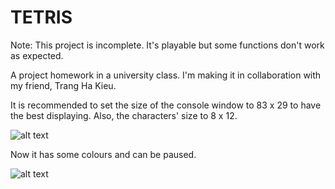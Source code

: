 # TETRIS

Note: This project is incomplete. It's playable but some functions don't work as expected.

A project homework in a university class. I'm making it in collaboration with my friend, Trang Ha Kieu.

It is recommended to set the size of the console window to 83 x 29 to have the best displaying. Also, the characters' size to 8 x 12.

![alt text](https://user-images.githubusercontent.com/20926690/49714455-7643c880-fc7f-11e8-8c6d-cca864867a58.PNG)

Now it has some colours and can be paused.

![alt text](https://user-images.githubusercontent.com/20926690/49856056-898e9980-fe21-11e8-8baa-91213d1cee3f.PNG)
